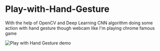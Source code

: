 # Play-with-Hand-Gesture
With the help of OpenCV  and Deep Learning CNN algorithm doing some action with hand gesture though webcam like I'm playing chrome famous game

![Play with Hand Gesture demo](Demo/demo.gif)
